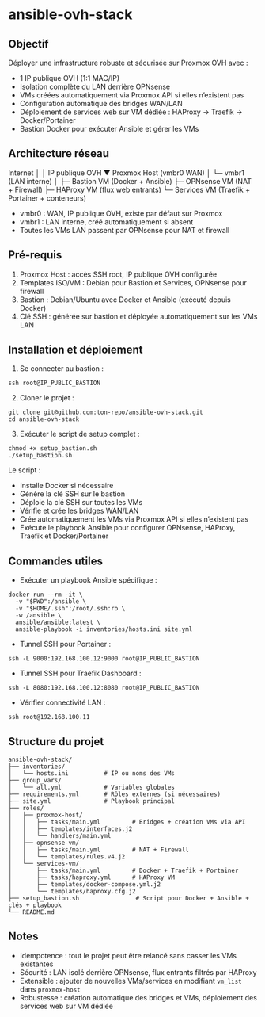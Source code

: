 # ansible-ovh-stack

## Objectif
Déployer une infrastructure robuste et sécurisée sur Proxmox OVH avec :

- 1 IP publique OVH (1:1 MAC/IP)
- Isolation complète du LAN derrière OPNsense
- VMs créées automatiquement via Proxmox API si elles n’existent pas
- Configuration automatique des bridges WAN/LAN
- Déploiement de services web sur VM dédiée : HAProxy → Traefik → Docker/Portainer
- Bastion Docker pour exécuter Ansible et gérer les VMs

## Architecture réseau

Internet
   │
   │ IP publique OVH
   ▼
Proxmox Host (vmbr0 WAN)
   │
   └─ vmbr1 (LAN interne)
        │
        ├─ Bastion VM (Docker + Ansible)
        ├─ OPNsense VM (NAT + Firewall)
        ├─ HAProxy VM (flux web entrants)
        └─ Services VM (Traefik + Portainer + conteneurs)


- vmbr0 : WAN, IP publique OVH, existe par défaut sur Proxmox
- vmbr1 : LAN interne, créé automatiquement si absent
- Toutes les VMs LAN passent par OPNsense pour NAT et firewall

## Pré-requis

1. Proxmox Host : accès SSH root, IP publique OVH configurée
2. Templates ISO/VM : Debian pour Bastion et Services, OPNsense pour firewall
3. Bastion : Debian/Ubuntu avec Docker et Ansible (exécuté depuis Docker)
4. Clé SSH : générée sur bastion et déployée automatiquement sur les VMs LAN

## Installation et déploiement

1. Se connecter au bastion :
```
ssh root@IP_PUBLIC_BASTION
```

2. Cloner le projet :
```
git clone git@github.com:ton-repo/ansible-ovh-stack.git
cd ansible-ovh-stack
```

3. Exécuter le script de setup complet :
```
chmod +x setup_bastion.sh
./setup_bastion.sh
```

Le script :
- Installe Docker si nécessaire
- Génère la clé SSH sur le bastion
- Déploie la clé SSH sur toutes les VMs
- Vérifie et crée les bridges WAN/LAN
- Crée automatiquement les VMs via Proxmox API si elles n’existent pas
- Exécute le playbook Ansible pour configurer OPNsense, HAProxy, Traefik et Docker/Portainer

## Commandes utiles

- Exécuter un playbook Ansible spécifique :
```
docker run --rm -it \
  -v "$PWD":/ansible \
  -v "$HOME/.ssh":/root/.ssh:ro \
  -w /ansible \
  ansible/ansible:latest \
  ansible-playbook -i inventories/hosts.ini site.yml
```

- Tunnel SSH pour Portainer :
```
ssh -L 9000:192.168.100.12:9000 root@IP_PUBLIC_BASTION
```

- Tunnel SSH pour Traefik Dashboard :
```
ssh -L 8080:192.168.100.12:8080 root@IP_PUBLIC_BASTION
```

- Vérifier connectivité LAN :
```
ssh root@192.168.100.11
```

## Structure du projet

```
ansible-ovh-stack/
├── inventories/
│   └── hosts.ini          # IP ou noms des VMs
├── group_vars/
│   └── all.yml            # Variables globales
├── requirements.yml       # Rôles externes (si nécessaires)
├── site.yml               # Playbook principal
├── roles/
│   ├── proxmox-host/
│   │   ├── tasks/main.yml         # Bridges + création VMs via API
│   │   ├── templates/interfaces.j2
│   │   └── handlers/main.yml
│   ├── opnsense-vm/
│   │   ├── tasks/main.yml         # NAT + Firewall
│   │   └── templates/rules.v4.j2
│   └── services-vm/
│       ├── tasks/main.yml         # Docker + Traefik + Portainer
│       ├── tasks/haproxy.yml      # HAProxy VM
│       ├── templates/docker-compose.yml.j2
│       └── templates/haproxy.cfg.j2
├── setup_bastion.sh                # Script pour Docker + Ansible + clés + playbook
└── README.md
```

## Notes

- Idempotence : tout le projet peut être relancé sans casser les VMs existantes
- Sécurité : LAN isolé derrière OPNsense, flux entrants filtrés par HAProxy
- Extensible : ajouter de nouvelles VMs/services en modifiant `vm_list` dans `proxmox-host`
- Robustesse : création automatique des bridges et VMs, déploiement des services web sur VM dédiée
